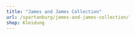 ```yaml
---
title: "James and James Collection"
url: /spartanburg/james-and-james-collection/
shop: Kleidung
---
```

